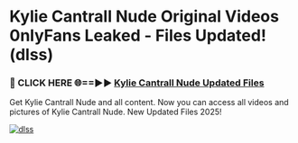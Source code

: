 # Kylie Cantrall Nude Original Videos 0nlyFans Leaked - Files Updated! (dlss)

<h3>🔴 CLICK HERE 🌐==►► <a href="https://tinyurl.com/52m3yx9h" rel="nofollow">Kylie Cantrall Nude Updated Files</a></h3>

Get Kylie Cantrall Nude and all content. Now you can access all videos and pictures of Kylie Cantrall Nude. New Updated Files 2025!

[![dlss](https://i.imgur.com/TnHtlc8.gif)](https://tinyurl.com/52m3yx9h)

